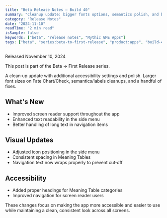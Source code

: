 ```yaml
---
title: "Beta Release Notes — Build 40"
summary: "Cleanup update: bigger fonts options, semantics polish, and bug fixes"
category: "Release Notes"
date: "2024-11-10"
readTime: "2 min read"
isSample: false
keywords: ["beta", "release notes", "Mythic GME Apps"]
tags: ["beta", "series:beta-to-first-release", "product:apps", "build-40", "accessibility", "ui", "cleanup"]
---
```


Released November 10, 2024

This post is part of the Beta → First Release series.

A clean‑up update with additional accessibility settings and polish. Larger font sizes on Fate Chart/Check, semantics/labels cleanups, and a handful of fixes.

## What's New
- Improved screen reader support throughout the app
- Enhanced text readability in the side menu
- Better handling of long text in navigation items

## Visual Updates
- Adjusted icon positioning in the side menu
- Consistent spacing in Meaning Tables
- Navigation text now wraps properly to prevent cut‑off

## Accessibility
- Added proper headings for Meaning Table categories
- Improved navigation for screen reader users

These changes focus on making the app more accessible and easier to use while maintaining a clean, consistent look across all screens.

